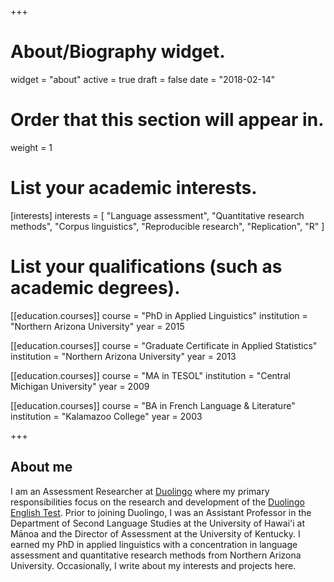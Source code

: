 +++
# About/Biography widget.
widget = "about"
active = true
draft = false
date = "2018-02-14"

# Order that this section will appear in.
weight = 1

# List your academic interests.
[interests]
  interests = [
    "Language assessment",
    "Quantitative research methods",
    "Corpus linguistics",
    "Reproducible research",
    "Replication",
    "R"
  ]

# List your qualifications (such as academic degrees).
[[education.courses]]
  course = "PhD in Applied Linguistics"
  institution = "Northern Arizona University"
  year = 2015

[[education.courses]]
  course = "Graduate Certificate in Applied Statistics"
  institution = "Northern Arizona University"
  year = 2013

[[education.courses]]
  course = "MA in TESOL"
  institution = "Central Michigan University"
  year = 2009
  
[[education.courses]]
  course = "BA in French Language & Literature"
  institution = "Kalamazoo College"
  year = 2003
 
+++

## About me

I am an Assessment Researcher at [Duolingo](https://www.duolingo.com/) where my primary responsibilities focus on the research and development of the [Duolingo English Test](https://englishtest.duolingo.com/). Prior to joining Duolingo, I was an Assistant Professor in the Department of Second Language Studies at the University of Hawai'i at Mānoa and the Director of Assessment at the University of Kentucky. I earned my PhD in applied linguistics with a concentration in language assessment and quantitative research methods from Northern Arizona University. Occasionally, I write about my interests and projects here.
